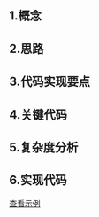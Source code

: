 ## 1.概念 
    
## 2.思路
    
## 3.代码实现要点
  
    
## 4.关键代码

## 5.复杂度分析  

## 6.实现代码
   [查看示例](./RadixSort.java)
